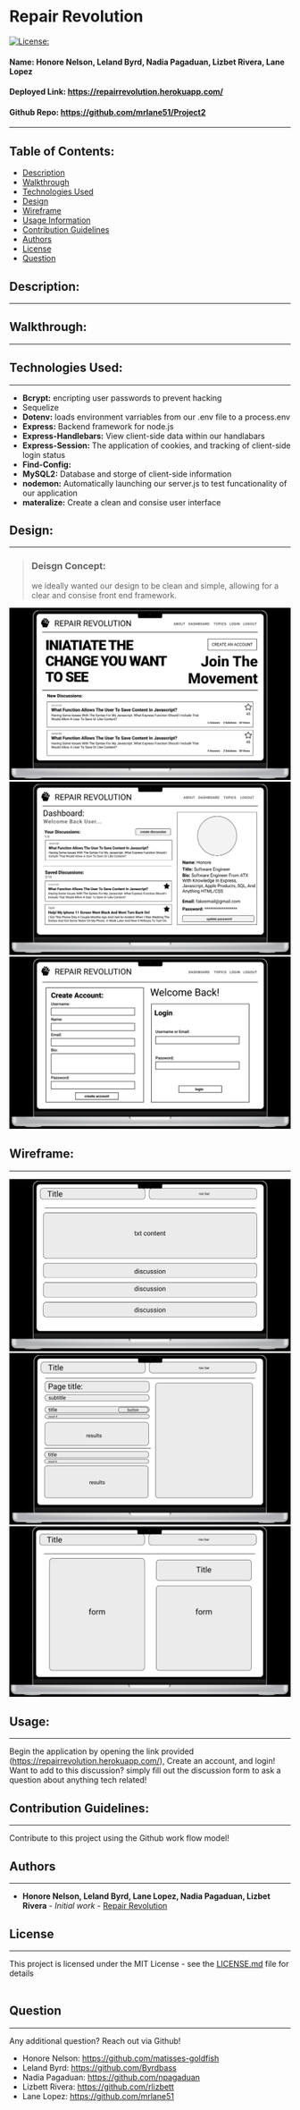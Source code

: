 
# Repair Revolution 
[![License: ](https://img.shields.io/badge/license-MIT-brightgreen)](https://opensource.org/licenses/)
#### **Name:** Honore Nelson, Leland Byrd, Nadia Pagaduan, Lizbet Rivera, Lane Lopez
#### **Deployed Link:** https://repairrevolution.herokuapp.com/
#### **Github Repo:** https://github.com/mrlane51/Project2
---
    
##  Table of Contents:
* [Description](#description)
* [Walkthrough](#walkthrough)
* [Technologies Used](#technologies-used)
* [Design](#design)
* [Wireframe](#wireframe)
* [Usage Information](#usage)
* [Contribution Guidelines](#contribution-guidelines)
* [Authors](#authors)
* [License](#license)
* [Question](#questions)


## Description:
---


## Walkthrough:
---
    

## Technologies Used:
---
- **Bcrypt:** encripting user passwords to prevent hacking
- Sequelize
- **Dotenv:** loads environment varriables from our .env file to a process.env
- **Express:** Backend framework for node.js
- **Express-Handlebars:** View client-side data within our handlabars
- **Express-Session:** The application of cookies, and tracking of client-side login status
- **Find-Config:** 
- **MySQL2:** Database and storge of client-side information
- **nodemon:** Automatically launching our server.js to test funcationality of our application
- **materalize:** Create a clean and consise user interface

## Design:
---

> ### Deisgn Concept:
> we ideally wanted our design to be clean and simple, allowing for a clear and consise front end framework. 

![Main Page Design](assets/designdashss.png)
![Dashboard Page Design](assets/designprofiless.png)
![alt text](assets/designloginss.png)


## Wireframe:
---
![Main Page Wireframe](assets/dashboard-ss.png)
![Dashboard Page Wireframe](assets/profile-ss.png)
![Login Page Wireframe](assets/login-ss.png)

## Usage:
---
Begin the application by opening the link provided (https://repairrevolution.herokuapp.com/), Create an account, and login! Want to add to this discussion? simply fill out the discussion form to ask a question about anything tech related!
     
    
## Contribution Guidelines:
---
Contribute to this project using the Github work flow model!

    
## Authors
---
* **Honore Nelson, Leland Byrd, Lane Lopez, Nadia Pagaduan, Lizbet Rivera** - *Initial work* - [Repair Revolution](https://github.com/mrlane51/Project2)
    
## License
---

This project is licensed under the MIT License - see the [LICENSE.md](LICENSE.md) file for details
<br></br>

## Question
---
Any additional question? Reach out via Github!
* Honore Nelson: https://github.com/matisses-goldfish
* Leland Byrd: https://github.com/Byrdbass
* Nadia Pagaduan: https://github.com/npagaduan
* Lizbett Rivera: https://github.com/rlizbett
* Lane Lopez: https://github.com/mrlane51



